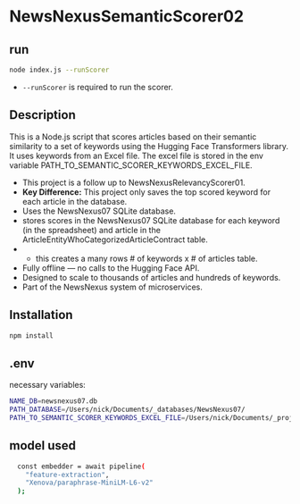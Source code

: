 # NewsNexusSemanticScorer02

## run

```bash
node index.js --runScorer
```

- `--runScorer` is required to run the scorer.

## Description

This is a Node.js script that scores articles based on their semantic similarity to a set of keywords using the Hugging Face Transformers library. It uses keywords from an Excel file. The excel file is stored in the env variable PATH_TO_SEMANTIC_SCORER_KEYWORDS_EXCEL_FILE.

- This project is a follow up to NewsNexusRelevancyScorer01.
- <b>Key Difference:</b> This project only saves the top scored keyword for each article in the database.
- Uses the NewsNexus07 SQLite database.
- stores scores in the NewsNexus07 SQLite database for each keyword (in the spreadsheet) and article in the ArticleEntityWhoCategorizedArticleContract table.
- - this creates a many rows # of keywords x # of articles table.
- Fully offline — no calls to the Hugging Face API.
- Designed to scale to thousands of articles and hundreds of keywords.
- Part of the NewsNexus system of microservices.

## Installation

```bash
npm install
```

## .env

necessary variables:

```bash
NAME_DB=newsnexus07.db
PATH_DATABASE=/Users/nick/Documents/_databases/NewsNexus07/
PATH_TO_SEMANTIC_SCORER_KEYWORDS_EXCEL_FILE=/Users/nick/Documents/_project_resources/NewsNexus07/utilities/relevancy_scorer/NewsNexusRelevancyScorerKeywords.xlsx
```

## model used

```bash
  const embedder = await pipeline(
    "feature-extraction",
    "Xenova/paraphrase-MiniLM-L6-v2"
  );
```

